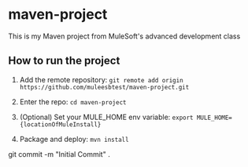# maven-project

This is my Maven project from MuleSoft's advanced development class

## How to run the project

1. Add the remote repository: `git remote add origin https://github.com/muleesbtest/maven-project.git`

1. Enter the repo: `cd maven-project`

1. (Optional) Set your MULE_HOME env variable: `export MULE_HOME={locationOfMuleInstall}`

1. Package and deploy: `mvn install`

git commit -m "Initial Commit" .
